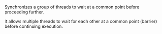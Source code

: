 Synchronizes a group of threads to wait at a common point before proceeding further.

It allows multiple threads to wait for each other at a common point (barrier) before continuing execution. 
